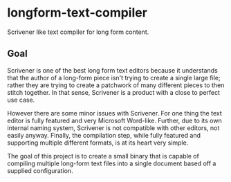 # longform-text-compiler
Scrivener like text compiler for long form content.

## Goal
Scrivener is one of the best long form text editors because it understands that the author of a long-form piece isn't trying to create a single large file; rather they are trying to create a patchwork of many different pieces to then stitch together. In that sense, Scrivener is a product with a close to perfect use case.

However there are some minor issues with Scrivener. For one thing the text editor is fully featured and very Microsoft Word-like. Further, due to its own internal naming system, Scrivener is not compatible with other editors, not easily anyway. Finally, the compilation step, while fully featured and supporting multiple different formats, is at its heart very simple.

The goal of this project is to create a small binary that is capable of compiling multiple long-form text files into a single document based off a supplied configuration.
